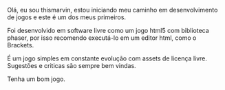Olá,
eu sou thismarvin, estou iniciando meu caminho em desenvolvimento de jogos e este é um dos meus primeiros.

Foi desenvolvido em software livre como um jogo html5 com biblioteca phaser, por isso recomendo executá-lo em um editor html, como o Brackets.

É um jogo simples em constante evolução com assets de licença livre. Sugestões e criticas são sempre bem vindas.

Tenha um bom jogo.